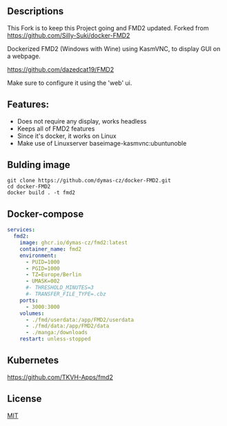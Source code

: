 ## Descriptions

This Fork is to keep this Project going and FMD2 updated. Forked from https://github.com/Silly-Suki/docker-FMD2

Dockerized FMD2 (Windows with Wine) using KasmVNC, to display GUI on a webpage.

https://github.com/dazedcat19/FMD2


Make sure to configure it using the 'web' ui.

## Features:
* Does not require any display, works headless
* Keeps all of FMD2 features
* Since it's docker, it works on Linux
* Make use of Linuxserver baseimage-kasmvnc:ubuntunoble

## Bulding image
```
git clone https://github.com/dymas-cz/docker-FMD2.git
cd docker-FMD2
docker build . -t fmd2
```

## Docker-compose
```yaml
services:
  fmd2:
    image: ghcr.io/dymas-cz/fmd2:latest
    container_name: fmd2
    environment:
      - PUID=1000
      - PGID=1000
      - TZ=Europe/Berlin
      - UMASK=002
      #- THRESHOLD_MINUTES=3
      #- TRANSFER_FILE_TYPE=.cbz
    ports:
      - 3000:3000
    volumes:
      - ./fmd/userdata:/app/FMD2/userdata
      - ./fmd/data:/app/FMD2/data
      - ./manga:/downloads
    restart: unless-stopped
```

## Kubernetes

https://github.com/TKVH-Apps/fmd2

## License
[MIT](https://choosealicense.com/licenses/mit/)
